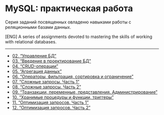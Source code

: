 # MySQL: практическая работа

Серия заданий посвященных овладеню навыками работы с реляционными базами
данных.

[ENG] A series of assignments devoted to mastering the skills of working with relational databases.

---

- [02. “Управление БД”](lesson_02/tasks_02.md)
- [03. “Введение в проектирование БД”](lesson_03/tasks_03.md)
- [04. “CRUD-операции”](lesson_04/tasks_04.md)
- [05. “Агрегация данных”](lesson_05/tasks_05.md)
- [06. “Операторы, фильтрация, сортировка и ограничение”](lesson_06/tasks_06.md)
- [07. “Сложные запросы. Часть 1”](lesson_07/tasks_07.md)
- [08. “Сложные запросы. Часть 2”](lesson_08/tasks_08.md)
- [09. “Транзакции, переменные, представления. Администрирование”](lesson_09/tasks_09.md)
- [10. “Хранимые процедуры и функции, триггеры”](lesson_10/tasks_10.md)
- [11. “Оптимизация запросов. Часть 1”](lesson_11/tasks_11.md)
- [12. “Оптимизация запросов. Часть 2”](lesson_12/tasks_12.md)
